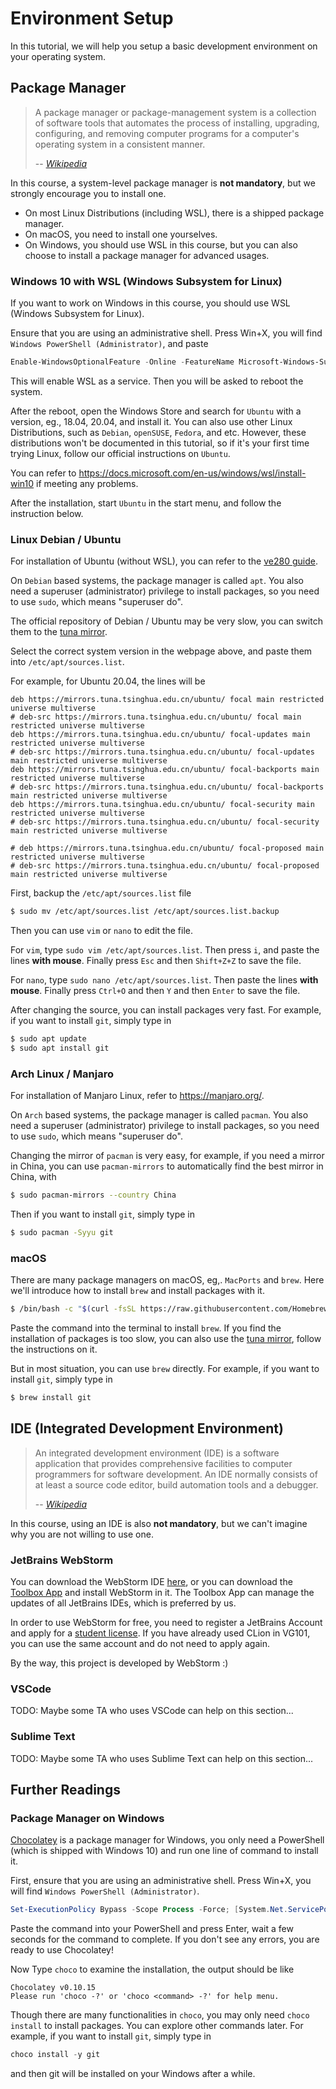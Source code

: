# Environment Setup

In this tutorial, we will help you setup a basic development environment on your operating system.

## Package Manager

> A package manager or package-management system is a collection of software tools that automates the process of installing, upgrading, configuring, and removing computer programs for a computer's operating system in a consistent manner.
>
> -- <cite>[Wikipedia](https://en.wikipedia.org/wiki/Package_manager)</cite>

In this course, a system-level package manager is **not mandatory**, but we strongly encourage you to install one.
+ On most Linux Distributions (including WSL), there is a shipped package manager.
+ On macOS, you need to install one yourselves.
+ On Windows, you should use WSL in this course, but you can also choose to install a package manager for advanced usages.


### Windows 10 with WSL (Windows Subsystem for Linux)

If you want to work on Windows in this course, you should use WSL (Windows Subsystem for Linux).

Ensure that you are using an administrative shell. Press Win+X, you will find `Windows PowerShell (Administrator)`, and paste

```powershell
Enable-WindowsOptionalFeature -Online -FeatureName Microsoft-Windows-Subsystem-Linux
```

This will enable WSL as a service. Then you will be asked to reboot the system.

After the reboot, open the Windows Store and search for `Ubuntu` with a version, eg., 18.04, 20.04, and install it. You can also use other Linux Distributions, such as `Debian`, `openSUSE`, `Fedora`, and etc. However, these distributions won't be documented in this tutorial, so if it's your first time trying Linux, follow our official instructions on `Ubuntu`.

You can refer to https://docs.microsoft.com/en-us/windows/wsl/install-win10 if meeting any problems.

After the installation, start `Ubuntu` in the start menu, and follow the instruction below.

### Linux Debian / Ubuntu

For installation of Ubuntu (without WSL), you can refer to the [ve280 guide](https://github.com/ve280/tutorials).

On `Debian` based systems, the package manager is called `apt`. You also need a superuser (administrator) privilege to install packages, so you need to use `sudo`, which means "superuser do".

The official repository of Debian / Ubuntu may be very slow, you can switch them to the [tuna mirror](https://mirror.tuna.tsinghua.edu.cn/help/ubuntu/).

Select the correct system version in the webpage above, and paste them into `/etc/apt/sources.list`.

For example, for Ubuntu 20.04, the lines will be

```
deb https://mirrors.tuna.tsinghua.edu.cn/ubuntu/ focal main restricted universe multiverse
# deb-src https://mirrors.tuna.tsinghua.edu.cn/ubuntu/ focal main restricted universe multiverse
deb https://mirrors.tuna.tsinghua.edu.cn/ubuntu/ focal-updates main restricted universe multiverse
# deb-src https://mirrors.tuna.tsinghua.edu.cn/ubuntu/ focal-updates main restricted universe multiverse
deb https://mirrors.tuna.tsinghua.edu.cn/ubuntu/ focal-backports main restricted universe multiverse
# deb-src https://mirrors.tuna.tsinghua.edu.cn/ubuntu/ focal-backports main restricted universe multiverse
deb https://mirrors.tuna.tsinghua.edu.cn/ubuntu/ focal-security main restricted universe multiverse
# deb-src https://mirrors.tuna.tsinghua.edu.cn/ubuntu/ focal-security main restricted universe multiverse

# deb https://mirrors.tuna.tsinghua.edu.cn/ubuntu/ focal-proposed main restricted universe multiverse
# deb-src https://mirrors.tuna.tsinghua.edu.cn/ubuntu/ focal-proposed main restricted universe multiverse
```

First, backup the `/etc/apt/sources.list` file

```bash
$ sudo mv /etc/apt/sources.list /etc/apt/sources.list.backup
```

Then you can use `vim` or `nano` to edit the file.

For `vim`, type `sudo vim /etc/apt/sources.list`. Then press `i`, and paste the lines **with mouse**. Finally press `Esc` and then `Shift+Z+Z` to save the file.

For `nano`, type `sudo nano /etc/apt/sources.list`. Then paste the lines **with mouse**. Finally press `Ctrl+O` and then `Y` and then `Enter` to save the file.

After changing the source, you can install packages very fast. For example, if you want to install `git`, simply type in

```bash
$ sudo apt update
$ sudo apt install git
```

### Arch Linux / Manjaro

For installation of Manjaro Linux, refer to https://manjaro.org/.

On `Arch` based systems, the package manager is called `pacman`. You also need a superuser (administrator) privilege to install packages, so you need to use `sudo`, which means "superuser do".


Changing the mirror of `pacman` is very easy, for example, if you need a mirror in China, you can use `pacman-mirrors` to automatically find the best mirror in China, with

```bash
$ sudo pacman-mirrors --country China
```

Then if you want to install `git`, simply type in

```bash
$ sudo pacman -Syyu git
```

### macOS

There are many package managers on macOS, eg,. `MacPorts` and `brew`. Here we'll introduce how to install `brew` and install packages with it.

```bash
$ /bin/bash -c "$(curl -fsSL https://raw.githubusercontent.com/Homebrew/install/master/install.sh)"
```

Paste the command into the terminal to install `brew`. If you find the installation of packages is too slow, you can also use the [tuna mirror](https://mirror.tuna.tsinghua.edu.cn/help/homebrew/), follow the instructions on it.

But in most situation, you can use `brew` directly. For example, if you want to install `git`, simply type in

```bash
$ brew install git
```

## IDE (Integrated Development Environment)

> An integrated development environment (IDE) is a software application that provides comprehensive facilities to computer programmers for software development. An IDE normally consists of at least a source code editor, build automation tools and a debugger.
>
> -- <cite>[Wikipedia](https://en.wikipedia.org/wiki/Integrated_development_environment)</cite>

In this course, using an IDE is also **not mandatory**, but we can't imagine why you are not willing to use one.

### JetBrains WebStorm

You can download the WebStorm IDE [here](https://www.jetbrains.com/webstorm/), or you can download the [Toolbox App](https://www.jetbrains.com/toolbox-app/) and install WebStorm in it. The Toolbox App can manage the updates of all JetBrains IDEs, which is preferred by us.

In order to use WebStorm for free, you need to register a JetBrains Account and apply for a [student license](https://www.jetbrains.com/shop/eform/students). If you have already used CLion in VG101, you can use the same account and do not need to apply again.

By the way, this project is developed by WebStorm :)

### VSCode

TODO: Maybe some TA who uses VSCode can help on this section...


### Sublime Text

TODO: Maybe some TA who uses Sublime Text can help on this section...


## Further Readings

### Package Manager on Windows

[Chocolatey](https://chocolatey.org/) is a package manager for Windows, you only need a PowerShell (which is shipped with Windows 10) and run one line of command to install it.

First, ensure that you are using an administrative shell. Press Win+X, you will find `Windows PowerShell (Administrator)`.

```powershell
Set-ExecutionPolicy Bypass -Scope Process -Force; [System.Net.ServicePointManager]::SecurityProtocol = [System.Net.ServicePointManager]::SecurityProtocol -bor 3072; iex ((New-Object System.Net.WebClient).DownloadString('https://chocolatey.org/install.ps1'))
```

Paste the command into your PowerShell and press Enter, wait a few seconds for the command to complete. If you don't see any errors, you are ready to use Chocolatey!

Now Type `choco` to examine the installation, the output should be like

```
Chocolatey v0.10.15
Please run 'choco -?' or 'choco <command> -?' for help menu.
```

Though there are many functionalities in `choco`, you may only need `choco install` to install packages. You can explore other commands later. For example, if you want to install `git`, simply type in

```powershell
choco install -y git
```

and then git will be installed on your Windows after a while.

